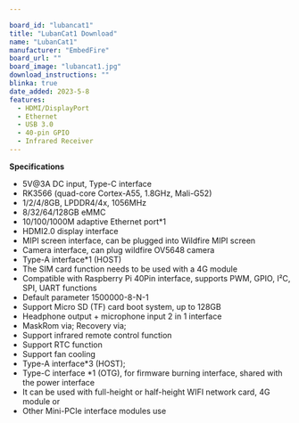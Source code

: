 ```yaml
---

board_id: "lubancat1"
title: "LubanCat1 Download"
name: "LubanCat1"
manufacturer: "EmbedFire"
board_url: ""
board_image: "lubancat1.jpg"
download_instructions: ""
blinka: true
date_added: 2023-5-8
features:
  - HDMI/DisplayPort
  - Ethernet
  - USB 3.0
  - 40-pin GPIO
  - Infrared Receiver
---
```


**Specifications**
- 5V@3A DC input, Type-C interface
- RK3566 (quad-core Cortex-A55, 1.8GHz, Mali-G52)
- 1/2/4/8GB, LPDDR4/4x, 1056MHz
- 8/32/64/128GB eMMC
- 10/100/1000M adaptive Ethernet port*1
- HDMI2.0 display interface
- MIPI screen interface, can be plugged into Wildfire MIPI screen
- Camera interface, can plug wildfire OV5648 camera
- Type-A interface*1 (HOST)
- The SIM card function needs to be used with a 4G module
- Compatible with Raspberry Pi 40Pin interface, supports PWM, GPIO, I²C, SPI, UART functions
- Default parameter 1500000-8-N-1
- Support Micro SD (TF) card boot system, up to 128GB
- Headphone output + microphone input 2 in 1 interface
- MaskRom via; Recovery via;
- Support infrared remote control function
- Support RTC function
- Support fan cooling
- Type-A interface*3 (HOST);
- Type-C interface *1 (OTG), for firmware burning interface, shared with the power interface
- It can be used with full-height or half-height WIFI network card, 4G module or
- Other Mini-PCIe interface modules use

